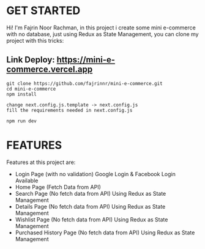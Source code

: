 # GET STARTED

Hi! I'm Fajrin Noor Rachman, in this project i create some mini e-commerce with no database, just using Redux as State Management, you can clone my project with this tricks:

## Link Deploy: https://mini-e-commerce.vercel.app

```
git clone https://github.com/fajrinnr/mini-e-commerce.git
cd mini-e-commerce
npm install

change next.config.js.template -> next.config.js
fill the requirements needed in next.config.js

npm run dev
```

# FEATURES

Features at this project are:

- Login Page (with no validation)
  Google Login & Facebook Login Available
- Home Page (Fetch Data from API)
- Search Page (No fetch data from API)
  Using Redux as State Management
- Details Page (No fetch data from API)
  Using Redux as State Management
- Wishlist Page (No fetch data from API)
  Using Redux as State Management
- Purchased History Page (No fetch data from API)
  Using Redux as State Management
